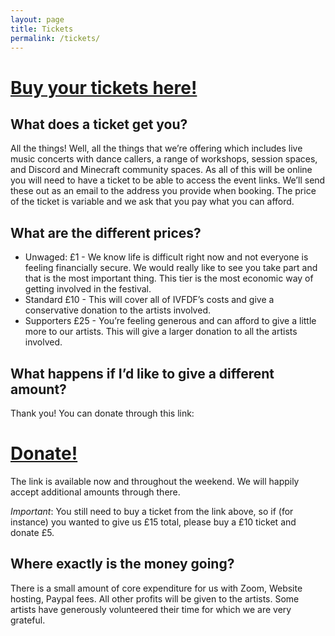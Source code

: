```yaml
---
layout: page
title: Tickets
permalink: /tickets/
---
```

<h1><a href="https://www.bristolsu.org.uk/groups/bristol-university-folk-society/events/ivfdf-online">Buy your tickets here!</a></h1>

## What does a ticket get you?

All the things! Well, all the things that we’re offering which includes live music concerts with dance callers, a range of workshops, session spaces, and Discord and Minecraft community spaces. As all of this will be online you will need to have a ticket to be able to access the event links. We’ll send these out as an email to the address you provide when booking. The price of the ticket is variable and we ask that you pay what you can afford.

## What are the different prices?

* Unwaged: £1 -  We know life is difficult right now and not everyone is feeling financially secure. We would really like to see you take part and that is the most important thing. This tier is the most economic way of getting involved in the festival.
* Standard £10 - This will cover all of IVFDF’s costs and give a conservative donation to the artists involved.
* Supporters £25 - You’re feeling generous and can afford to give a little more to our artists. This will give a larger donation to all the artists involved.

## What happens if I’d like to give a different amount?

Thank you! You can donate through this link:

<h1><a href="https://www.paypal.com/donate?hosted_button_id=JP5YGAQQZN9CW">Donate!</a></h1>

The link is available now and throughout the weekend. We will happily accept additional amounts through there. 

*Important*: You still need to buy a ticket from the link above, so if (for instance) you wanted to give us £15 total, please buy a £10 ticket and donate £5.

## Where exactly is the money going?

There is a small amount of core expenditure for us with Zoom, Website hosting, Paypal fees. All other profits will be given to the artists. Some artists have generously volunteered their time for which we are very grateful.
